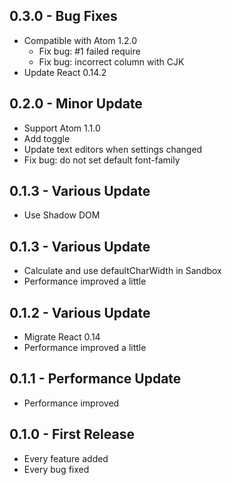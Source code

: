 ## 0.3.0 - Bug Fixes
* Compatible with Atom 1.2.0
    * Fix bug: #1 failed require
    * Fix bug: incorrect column with CJK
* Update React 0.14.2

## 0.2.0 - Minor Update
* Support Atom 1.1.0
* Add toggle
* Update text editors when settings changed
* Fix bug: do not set default font-family

## 0.1.3 - Various Update
* Use Shadow DOM

## 0.1.3 - Various Update
* Calculate and use defaultCharWidth in Sandbox
* Performance improved a little

## 0.1.2 - Various Update
* Migrate React 0.14
* Performance improved a little

## 0.1.1 - Performance Update
* Performance improved

## 0.1.0 - First Release
* Every feature added
* Every bug fixed
